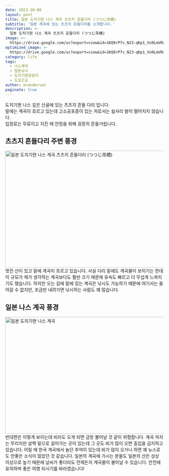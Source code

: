 ```yaml
---
date: 2023-10-08
layout: post
title: 일본 도치기현 나스 계곡 츠츠지 흔들다리 (つつじ吊橋)
subtitle: '일본 계곡에 있는 츠츠지 흔들다리를 소개합니다.'
description: >-
  일본 도치기현 나스 계곡 츠츠지 흔들다리 (つつじ吊橋)
image: >-
  https://drive.google.com/uc?export=view&id=1KQ9rP7v_N23-qKp1_Vo9LmVRxx0E_AIh
optimized_image: >-
  https://drive.google.com/uc?export=view&id=1KQ9rP7v_N23-qKp1_Vo9LmVRxx0E_AIh
category: life
tags:
  - 나스계곡
  - 일본낚시
  - 도치기현관광지
  - 도쿄근교
author: mranderson
paginate: true
---
```

도치기현 나스 깊은 산골에 있는 츠츠지 흔들 다리 입니다.  
밑에는 계곡이 흐르고 있는데 고소공포증이 있는 저로서는 쉽사리 발이 떨어지지 않습니다.  
입장료는 무료이고 지진 때 안정을 위해 굉장히 흔들거립니다.  


## 츠츠지 흔들다리 주변 풍경
<img src="https://drive.google.com/uc?export=view&id=1z070Qqh-mi9SOxoiKea9SoKi2Cs54RMm"  width="700" height="370" alt="일본 도치기현 나스 계곡 츠츠지 흔들다리 (つつじ吊橋)">
멋진 산이 있고 밑에 계곡이 흐르고 있습니다.  
사실 다리 밑에도 계곡물이 보이기는 한데 이 규모가 제가 생각하는 계곡보다도 훨씬 크기 때문에  
유속도 빠르고 더 무섭게 느껴지기도 했습니다.  
하지만 오는 길에 밑에 있는 계곡은 낚시도 가능하기 때문에 여기서는 들어갈 수 없지만,  
조금만 내려가면 낚시하는 사람도 꽤 많습니다.  

## 일본 나스 계곡 풍경
<img src="https://drive.google.com/uc?export=view&id=k0dZb_CErl7agNVSrF7FCXYyWRUAb5pM"  width="700" height="370" alt="일본 도치기현 나스 계곡">
반대편은 이렇게 보이는데 비라도 오게 되면 금방 불어날 것 같이 위험합니다.  
계곡 까지는 무리지만 살짝 밑으로 걸어가는 곳이 있는데 그 곳도 비가 많이 오면 출입을 금지하고 있습니다.  
어릴 때 한국 계곡에서 놀던 추억이 있는데 비가 많이 오거나 하면 꽤 뉴스로도 안좋은 소식이 많았던 것 같습니다.  
일본의 계곡에 가시는 분들도 일본의 산은 상상 이상으로 높기 때문에 날씨가 좋더라도 언제든지 계곡물이 불어날 수 있습니다.  
안전에 유의하며 좋은 여행 되시기를 바라겠습니다!  